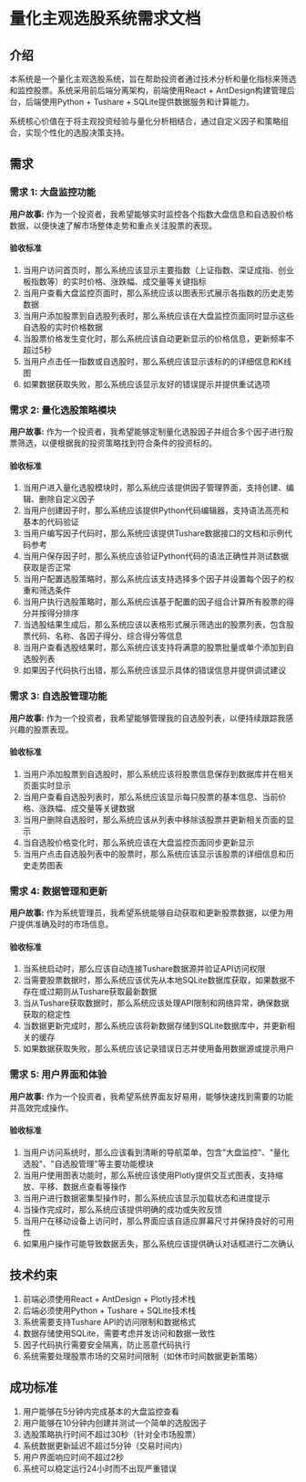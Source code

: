 # 量化主观选股系统需求文档

## 介绍

本系统是一个量化主观选股系统，旨在帮助投资者通过技术分析和量化指标来筛选和监控股票。系统采用前后端分离架构，前端使用React + AntDesign构建管理后台，后端使用Python + Tushare + SQLite提供数据服务和计算能力。

系统核心价值在于将主观投资经验与量化分析相结合，通过自定义因子和策略组合，实现个性化的选股决策支持。

## 需求

### 需求 1: 大盘监控功能

**用户故事:** 作为一个投资者，我希望能够实时监控各个指数大盘信息和自选股价格数据，以便快速了解市场整体走势和重点关注股票的表现。

#### 验收标准

1. 当用户访问首页时，那么系统应该显示主要指数（上证指数、深证成指、创业板指数等）的实时价格、涨跌幅、成交量等关键指标
2. 当用户查看大盘监控页面时，那么系统应该以图表形式展示各指数的历史走势数据
3. 当用户添加股票到自选股列表时，那么系统应该在大盘监控页面同时显示这些自选股的实时价格数据
4. 当股票价格发生变化时，那么系统应该自动更新显示的价格信息，更新频率不超过5秒
5. 当用户点击任一指数或自选股时，那么系统应该显示该标的的详细信息和K线图
6. 如果数据获取失败，那么系统应该显示友好的错误提示并提供重试选项

### 需求 2: 量化选股策略模块

**用户故事:** 作为一个投资者，我希望能够定制量化选股因子并组合多个因子进行股票筛选，以便根据我的投资策略找到符合条件的投资标的。

#### 验收标准

1. 当用户进入量化选股模块时，那么系统应该提供因子管理界面，支持创建、编辑、删除自定义因子
2. 当用户创建因子时，那么系统应该提供Python代码编辑器，支持语法高亮和基本的代码验证
3. 当用户编写因子代码时，那么系统应该提供Tushare数据接口的文档和示例代码参考
4. 当用户保存因子时，那么系统应该验证Python代码的语法正确性并测试数据获取是否正常
5. 当用户配置选股策略时，那么系统应该支持选择多个因子并设置每个因子的权重和筛选条件
6. 当用户执行选股策略时，那么系统应该基于配置的因子组合计算所有股票的得分并按得分排序
7. 当选股结果生成后，那么系统应该以表格形式展示筛选出的股票列表，包含股票代码、名称、各因子得分、综合得分等信息
8. 当用户查看选股结果时，那么系统应该支持将满意的股票批量或单个添加到自选股列表
9. 如果因子代码执行出错，那么系统应该显示具体的错误信息并提供调试建议

### 需求 3: 自选股管理功能

**用户故事:** 作为一个投资者，我希望能够管理我的自选股列表，以便持续跟踪我感兴趣的股票表现。

#### 验收标准

1. 当用户添加股票到自选股时，那么系统应该将股票信息保存到数据库并在相关页面实时显示
2. 当用户查看自选股列表时，那么系统应该显示每只股票的基本信息、当前价格、涨跌幅、成交量等关键数据
3. 当用户删除自选股时，那么系统应该从列表中移除该股票并更新相关页面的显示
4. 当自选股价格变化时，那么系统应该在大盘监控页面同步更新显示
5. 当用户点击自选股列表中的股票时，那么系统应该显示该股票的详细信息和历史走势图表

### 需求 4: 数据管理和更新

**用户故事:** 作为系统管理员，我希望系统能够自动获取和更新股票数据，以便为用户提供准确及时的市场信息。

#### 验收标准

1. 当系统启动时，那么应该自动连接Tushare数据源并验证API访问权限
2. 当需要股票数据时，那么系统应该优先从本地SQLite数据库获取，如果数据不存在或过期则从Tushare获取最新数据
3. 当从Tushare获取数据时，那么系统应该处理API限制和网络异常，确保数据获取的稳定性
4. 当数据更新完成时，那么系统应该将新数据存储到SQLite数据库中，并更新相关的缓存
5. 如果数据获取失败，那么系统应该记录错误日志并使用备用数据源或提示用户

### 需求 5: 用户界面和体验

**用户故事:** 作为一个投资者，我希望系统界面友好易用，能够快速找到需要的功能并高效完成操作。

#### 验收标准

1. 当用户访问系统时，那么应该看到清晰的导航菜单，包含"大盘监控"、"量化选股"、"自选股管理"等主要功能模块
2. 当用户使用图表功能时，那么系统应该使用Plotly提供交互式图表，支持缩放、平移、数据点查看等操作
3. 当用户进行数据密集型操作时，那么系统应该显示加载状态和进度提示
4. 当操作完成时，那么系统应该提供明确的成功或失败反馈
5. 当用户在移动设备上访问时，那么界面应该自适应屏幕尺寸并保持良好的可用性
6. 如果用户操作可能导致数据丢失，那么系统应该提供确认对话框进行二次确认

## 技术约束

1. 前端必须使用React + AntDesign + Plotly技术栈
2. 后端必须使用Python + Tushare + SQLite技术栈  
3. 系统需要支持Tushare API的访问限制和数据格式
4. 数据存储使用SQLite，需要考虑并发访问和数据一致性
5. 因子代码执行需要安全隔离，防止恶意代码执行
6. 系统需要处理股票市场的交易时间限制（如休市时间数据更新策略）

## 成功标准

1. 用户能够在5分钟内完成基本的大盘监控查看
2. 用户能够在10分钟内创建并测试一个简单的选股因子
3. 选股策略执行时间不超过30秒（针对全市场股票）
4. 系统数据更新延迟不超过5分钟（交易时间内）
5. 用户界面响应时间不超过2秒
6. 系统可以稳定运行24小时而不出现严重错误